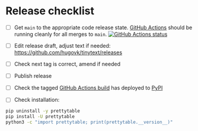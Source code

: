 # Release checklist

- [ ] Get `main` to the appropriate code release state.
      [GitHub Actions](https://github.com/hugovk/tinytext/actions) should be running
      cleanly for all merges to `main`.
      [![GitHub Actions status](https://github.com/hugovk/tinytext/workflows/Test/badge.svg)](https://github.com/hugovk/tinytext/actions)

- [ ] Edit release draft, adjust text if needed:
      https://github.com/hugovk/tinytext/releases

- [ ] Check next tag is correct, amend if needed

- [ ] Publish release

- [ ] Check the tagged
      [GitHub Actions build](https://github.com/hugovk/tinytext/actions/workflows/deploy.yml)
      has deployed to [PyPI](https://pypi.org/project/tinytext/#history)

- [ ] Check installation:

```bash
pip uninstall -y prettytable
pip install -U prettytable
python3 -c "import prettytable; print(prettytable.__version__)"
```
